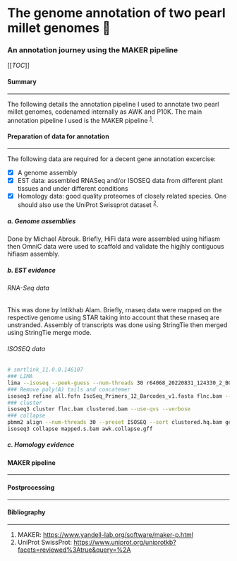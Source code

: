 # The genome annotation of two pearl millet genomes :ear_of_rice:
### An annotation journey using the MAKER pipeline


[[_TOC_]]

#### Summary
***
The following details the annotation pipeline I used to annotate two pearl millet genomes, codenamed internally as AWK and P10K. The main annotation pipeline I used is the MAKER pipeline <sup>[1](https://www.yandell-lab.org/software/maker-p.html)</sup>.

#### Preparation of data for annotation
***
The following data are required for a decent gene annotation excercise:

- [x] A genome assembly
- [x] EST data: assembled RNASeq and/or ISOSEQ data from different plant tissues and under different conditions
- [x] Homology data: good quality proteomes of closely related species. One should also use the UniProt Swissprot dataset <sup>[2](urlhttps://www.uniprot.org/uniprotkb?facets=reviewed%3Atrue&query=%2A)</sup>.

##### a. Genome assemblies
Done by Michael Abrouk. Briefly, HiFi data were assembled using hifiasm then OmniC data were used to scaffold and validate the higjhly contiguous hifiasm assembly.

##### b. EST evidence
###### RNA-Seq data
This was done by Intikhab Alam. Briefly, rnaseq data were mapped on the respective genome using STAR taking into account that these rnaseq are unstranded. Assembly of transcripts was done using StringTie then merged using StringTie merge mode.
###### ISOSEQ data
```bash
# smrtlink_11.0.0.146107
### LIMA
lima --isoseq --peek-guess --num-threads 30 r64068_20220831_124330_2_B01.ccs.bam IsoSeq_Primers_12_Barcodes_v1.fasta fl.bam
### Remove poly(A) tails and concatemer
isoseq3 refine all.fofn IsoSeq_Primers_12_Barcodes_v1.fasta flnc.bam --require-polya --log-level DEBUG
### cluster
isoseq3 cluster flnc.bam clustered.bam --use-qvs --verbose
### collapse
pbmm2 align --num-threads 30 --preset ISOSEQ --sort clustered.hq.bam genome_assembly.fasta  mapped.s.bam
isoseq3 collapse mapped.s.bam awk.collapse.gff 
```

##### c. Homology evidence


#### MAKER pipeline
***

#### Postprocessing
***

#### Bibliography
***
1. MAKER: https://www.yandell-lab.org/software/maker-p.html
2. UniProt SwissProt: https://www.uniprot.org/uniprotkb?facets=reviewed%3Atrue&query=%2A
